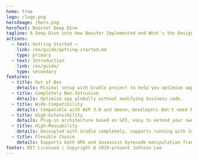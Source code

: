 ```yaml
---
home: true
logo: /logo.png
heroImage: /hero.png
heroText: Booster Deep Dive
tagline: A Deep Dive into How Booster Implemented and What's the Design Ideas and Principles
actions:
  - text: Getting Started →
    link: /en/guide/getting-started.md
    type: primary
  - text: Introduction
    link: /en/guide/
    type: secondary
features:
  - title: Out of Box
    details: Minimal setup with Gradle project to help you optimize app quality efficiently.
  - title: Completely Non-Intrusive
    details: Optimize app globally without modifying business code.
  - title: Wide-Compatibility
    details: Compatible with AGP 3.0 and above，developers don't need to compat AGP by version.
  - title: High-Extensibility
    details: Plug-in architecture based on SPI, easy to extend your own plugins by using Booster API.
  - title: High-Reusability
    details: Decoupled with Gradle completely, supports running with Java standalone.
  - title: Flexible Choice
    details: Supports both AMS and Javassist bytecode manipulation frameworks.
footer: MIT Licensed | Copyright @ 2019-present Johnson Lee
---
```

